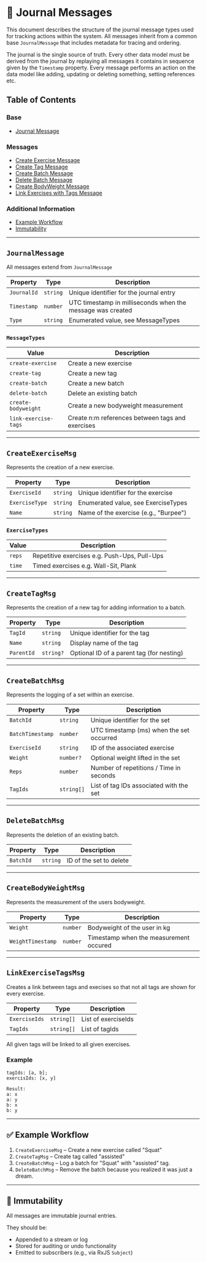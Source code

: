 # 📝 Journal Messages

This document describes the structure of the journal message types used for tracking actions within the system. All messages inherit from a common base `JournalMessage` that includes metadata for tracing and ordering.

The journal is the single source of truth. Every other data model must be derived from the journal by replaying all messages it contains in sequence given by the `Timestamp` property. Every message performs an action on the data model like adding, updating or deleting something, setting references etc. 

## Table of Contents

### Base
* [Journal Message](#JournalMessage)

### Messages
* [Create Exercise Message](#CreateExerciseMsg)
* [Create Tag Message](#CreateTagMsg)
* [Create Batch Message](#CreateBatchMsg)
* [Delete Batch Message](#DeleteBatchMsg)
* [Create BodyWeight Message](#CreateBodyWeightMsg)
* [Link Exercises with Tags Message](#LinkExerciseTagsMsg)

### Additional Information
* [Example Workflow](#Example)
* [Immutability](#Immutability)

---

<a id="JournalMessage"></a>
## `JournalMessage`

All messages extend from `JournalMessage`

| Property    | Type     | Description                                                  |
| ----------- | -------- | ------------------------------------------------------------ |
| `JournalId` | `string` | Unique identifier for the journal entry                      |
| `Timestamp` | `number` | UTC timestamp in milliseconds when the message was created   |
| `Type`      | `string` | Enumerated value, see MessageTypes                           |

<a id="MessageTypes"></a>
### `MessageTypes`

| Value                 | Description                                      |
| --------------------- | ------------------------------------------------ |
| `create-exercise`     | Create a new exercise                            |
| `create-tag`          | Create a new tag                                 |
| `create-batch`        | Create a new batch                               |
| `delete-batch`        | Delete an existing batch                         |
| `create-bodyweight`   | Create a new bodyweight measurement              |
| `link-exercise-tags` | Create n:m references between tags and exercises |

---

<a id="CreateExerciseMsg"></a>
## `CreateExerciseMsg`

Represents the creation of a new exercise.

| Property       | Type     | Description                           |
| -------------- | -------- | ------------------------------------- |
| `ExerciseId`   | `string` | Unique identifier for the exercise    |
| `ExerciseType` | `string` | Enumerated value, see ExerciseTypes   |
| `Name`         | `string` | Name of the exercise (e.g., "Burpee") |

<a id="ExerciseTypes"></a>
### `ExerciseTypes`

| Value  | Description                                   |
| ------ | --------------------------------------------- |
| `reps` | Repetitive exercises e.g. Push-Ups, Pull-Ups  |
| `time` | Timed exercises e.g. Wall-Sit, Plank          |

---
<a id="CreateTagMsg"></a>
## `CreateTagMsg`

Represents the creation of a new tag for adding information to a batch.

| Property   | Type      | Description                               |
| ---------- | --------- | ----------------------------------------- |
| `TagId`    | `string`  | Unique identifier for the tag             |
| `Name`     | `string`  | Display name of the tag                   |
| `ParentId` | `string?` | Optional ID of a parent tag (for nesting) |

---

<a id="CreateBatchMsg"></a>
## `CreateBatchMsg`

Represents the logging of a set within an exercise.

| Property         | Type       | Description                              |
| ---------------- | ---------- | ---------------------------------------- |
| `BatchId`        | `string`   | Unique identifier for the set            |
| `BatchTimestamp` | `number`   | UTC timestamp (ms) when the set occurred |
| `ExerciseId`     | `string`   | ID of the associated exercise            |
| `Weight`         | `number?`  | Optional weight lifted in the set        |
| `Reps`           | `number`   | Number of repetitions / Time in seconds  |
| `TagIds`         | `string[]` | List of tag IDs associated with the set  |

---

<a id="DeleteBatchMsg"></a>
## `DeleteBatchMsg`

Represents the deletion of an existing batch.

| Property   | Type     | Description             |
| ---------- | -------- | ----------------------- |
| `BatchId`  | `string` | ID of the set to delete |

---

<a id="CreateBodyWeightMsg"></a>
##  `CreateBodyWeightMsg`

Represents the measurement of the users bodyweight.

| Property          | Type      | Description                               |
| ----------------- | --------- | ----------------------------------------- |
| `Weight`          | `number`  | Bodyweight of the user in kg              |
| `WeightTimestamp` | `number`  | Timestamp when the measurement occured    |

---

<a id="LinkExerciseTagsMsg"></a>
##  `LinkExerciseTagsMsg`

Creates a link between tags and execises so that not all tags are shown for every exercise.

| Property      | Type        | Description         |
| ------------- | ----------- | ------------------- |
| `ExerciseIds` | `string[]`  | List of exerciseIds |
| `TagIds`      | `string[]`  | List of tagIds      |

All given tags will be linked to all given exercises.

### Example

```
tagIds: [a, b]; 
exercisIds: [x, y]

Result:
a: x
a: y
b: x
b: y
```



---

<a id="Example"></a>
## ✅ Example Workflow

1. `CreateExerciseMsg` – Create a new exercise called "Squat"
2. `CreateTagMsg` – Create tag called "assisted"
3. `CreateBatchMsg` – Log a batch for "Squat" with "assisted" tag.
4. `DeleteBatchMsg` – Remove the batch because you realized it was just a dream.

---


<a id="Immutability"></a>
## 🔄 Immutability

All messages are immutable journal entries.

They should be:

* Appended to a stream or log
* Stored for auditing or undo functionality
* Emitted to subscribers (e.g., via RxJS `Subject`)

